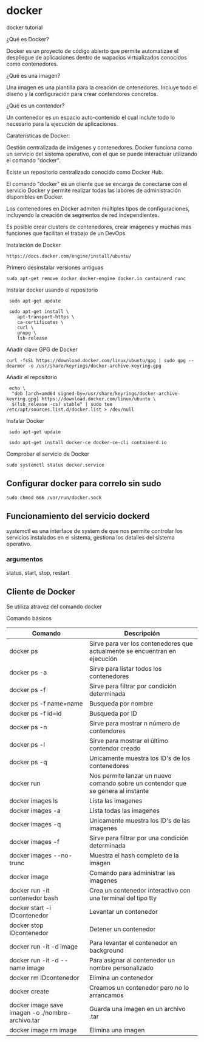 # docker
docker tutorial

¿Qué es Docker?

Docker es un proyecto de código abierto que permite automatizae el despliegue de aplicaciones dentro de wapacios virtualizados conocidos como contenedores.

¿Qué es una imagen?

Una imagen es una plantilla para la creación de cntenedores. Incluye todo el diseño y la configuración para crear contendores concretos.

¿Qué es un contendor?

Un contenedor es un espacio auto-contenido el cual inclute todo lo necesario para la ejecución de aplicaciones.


Caraterísticas de Docker:

Gestión centralizada de imágenes y contenedores. Docker funciona como un servicio del sistema operativo, con el que se puede interactuar utilizando el comando "docker".

Eciste un repositorio centralizado conocido como Docker Hub.

El comando "docker" es un cliente que se encarga de conectarse con el servicio Docker y permite realizar todas las labores de administración disponibles en Docker.

Los contenedores en Docker admiten múltiples tipos de configuraciones, incluyendo la creación de segmentos de red independientes.

Es posible crear clusters de contenedores, crear imágenes y muchas más funciones que facilitan el trabajo de un DevOps.

Instalación de Docker

``https://docs.docker.com/engine/install/ubuntu/``

Primero desinstalar versiones antiguas

``sudo apt-get remove docker docker-engine docker.io containerd runc``

Instalar docker usando el repositorio

```shell
 sudo apt-get update

 sudo apt-get install \
    apt-transport-https \
    ca-certificates \
    curl \
    gnupg \
    lsb-release
```

Añadir clave GPG de Docker

```shell
curl -fsSL https://download.docker.com/linux/ubuntu/gpg | sudo gpg --dearmor -o /usr/share/keyrings/docker-archive-keyring.gpg
```

Añadir el repositorio

```shell
 echo \
  "deb [arch=amd64 signed-by=/usr/share/keyrings/docker-archive-keyring.gpg] https://download.docker.com/linux/ubuntu \
  $(lsb_release -cs) stable" | sudo tee /etc/apt/sources.list.d/docker.list > /dev/null
```
Instalar Docker

```shell
 sudo apt-get update

 sudo apt-get install docker-ce docker-ce-cli containerd.io
```

Comprobar el servicio de Docker

```shell
sudo systemctl status docker.service
```
## Configurar docker para correlo sin sudo

```shell
sudo chmod 666 /var/run/docker.sock
```
## Funcionamiento del servicio dockerd

systemctl es una interface de system de que nos permite controlar los servicios instalados en el sistema,
gestiona los detalles del sistema operativo.

### argumentos

status, start, stop, restart

## Cliente de Docker

Se utiliza atravez del comando docker

Comando básicos

Comando | Descripción 
------------ | -------------
docker ps | Sirve para ver los contenedores que actualmente se encuentran en ejecución
docker ps -a | Sirve para listar todos los contenedores
docker ps -f | Sirve para filtrar por condición determinada
docker ps -f name=name | Busqueda por nombre
docker ps -f id=id | Busqueda por ID
docker ps -n | Sirve para mostrar n número de contendores
docker ps -l | Sirve para mostrar el último contendor creado
docker ps -q | Unicamente muestra los ID's de los contenedores
docker run | Nos permite lanzar un nuevo comando sobre un contendor que se genera al instante
docker images ls | Lista las imagenes
docker images -a | Lista todas las imagenes
docker images -q | Unicamente muestra los ID's de las imagenes
docker images -f | Sirve para filtrar por una condición determinada
docker images --no-trunc | Muestra el hash completo de la imagen
docker image | Comando para administrar las imagenes
docker run -it contenedor bash | Crea un contenedor interactivo con una terminal del tipo tty
docker start -i IDcontenedor | Levantar un contenedor
docker stop IDcontenedor | Detener un contenedor
docker run -it -d image | Para levantar el contenedor en background
docker run -it -d --name image | Para asignar al contenedor un nombre personalizado
docker rm IDcontenedor | Elimina un contenedor
docker create | Creamos un contenedor pero no lo arrancamos
docker image save imagen -o ./nombre-archivo.tar | Guarda una imagen en un archivo .tar
docker image rm image  | Elimina  una imagen